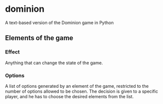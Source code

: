 # dominion

A text-based version of the Dominion game in Python

## Elements of the game

### Effect

Anything that can change the state of the game.

### Options

A list of options generated by an element of the game,
restricted to the number of options allowed to be chosen.
The decision is given to a specific player,
and he has to choose the desired elements from the list.
